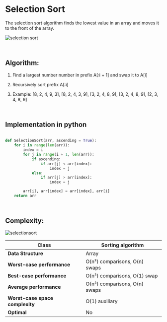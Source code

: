 # Selection Sort

The selection sort algorithm finds the lowest value in an array and moves it to the front of the array.


![selection sort](https://upload.wikimedia.org/wikipedia/commons/9/94/Selection-Sort-Animation.gif)

&nbsp; 

## Algorithm:

1. Find a largest number number in prefix A[:i + 1] and swap it to A[i]

2. Recursively sort prefix A[:i]

3. Example: [8, 2, 4, 9, 3], [8, 2, 4, 3, 9], [3, 2, 4, 8, 9], [3, 2, 4, 8, 9], [2, 3, 4, 8, 9]

&nbsp; 


## Implementation in python


```python
	
def SelectionSort(arr, ascending = True):
	for i in range(len(arr)):
		index = i
		for j in range(i + 1, len(arr)):
			if ascending: 
				if arr[j] < arr[index]:
					index = j
			else:
				if arr[j] > arr[index]:
					index = j

		arr[i], arr[index] = arr[index], arr[i]
	return arr


```

&nbsp; 


## Complexity:

![selectionsort](https://github.com/user-attachments/assets/4eaf5079-85c5-43dd-a971-fc49e38f34d2)


| **Class**                | Sorting algorithm     |
|--------------------------|-----------------------|
| **Data Structure**        | Array                 |
| **Worst-case performance**| O(n²) comparisons, O(n) swaps |
| **Best-case performance** | O(n²) comparisons, O(1) swap |
| **Average performance**   | O(n²) comparisons, O(n) swaps |
| **Worst-case space complexity** | O(1) auxiliary |
| **Optimal**               | No                    |


